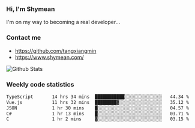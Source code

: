 ### Hi, I'm Shymean

I'm on my way to becoming a real developer...

### Contact me

- <https://github.com/tangxiangmin>
- <https://www.shymean.com/>

![Github Stats](https://github-readme-stats.vercel.app/api?username=tangxiangmin&show_icons=true&theme=dark)


###  Weekly code statistics

<!--START_SECTION:waka-->

```txt
TypeScript       14 hrs 34 mins  ███████████░░░░░░░░░░░░░░   44.34 %
Vue.js           11 hrs 32 mins  ████████▓░░░░░░░░░░░░░░░░   35.12 %
JSON             1 hr 30 mins    █░░░░░░░░░░░░░░░░░░░░░░░░   04.57 %
C#               1 hr 13 mins    █░░░░░░░░░░░░░░░░░░░░░░░░   03.71 %
C                1 hr 2 mins     ▓░░░░░░░░░░░░░░░░░░░░░░░░   03.15 %
```

<!--END_SECTION:waka-->